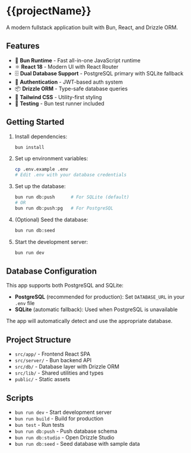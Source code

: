 # {{projectName}}

A modern fullstack application built with Bun, React, and Drizzle ORM.

## Features

- 🚀 **Bun Runtime** - Fast all-in-one JavaScript runtime
- ⚛️ **React 18** - Modern UI with React Router
- 🗄️ **Dual Database Support** - PostgreSQL primary with SQLite fallback
- 🔐 **Authentication** - JWT-based auth system
- 📦 **Drizzle ORM** - Type-safe database queries
- 🎨 **Tailwind CSS** - Utility-first styling
- 🧪 **Testing** - Bun test runner included

## Getting Started

1. Install dependencies:
   ```bash
   bun install
   ```

2. Set up environment variables:
   ```bash
   cp .env.example .env
   # Edit .env with your database credentials
   ```

3. Set up the database:
   ```bash
   bun run db:push      # For SQLite (default)
   # OR
   bun run db:push:pg   # For PostgreSQL
   ```

4. (Optional) Seed the database:
   ```bash
   bun run db:seed
   ```

5. Start the development server:
   ```bash
   bun run dev
   ```

## Database Configuration

This app supports both PostgreSQL and SQLite:

- **PostgreSQL** (recommended for production): Set `DATABASE_URL` in your 
  `.env` file
- **SQLite** (automatic fallback): Used when PostgreSQL is unavailable

The app will automatically detect and use the appropriate database.

## Project Structure

- `src/app/` - Frontend React SPA
- `src/server/` - Bun backend API
- `src/db/` - Database layer with Drizzle ORM
- `src/lib/` - Shared utilities and types
- `public/` - Static assets

## Scripts

- `bun run dev` - Start development server
- `bun run build` - Build for production
- `bun test` - Run tests
- `bun run db:push` - Push database schema
- `bun run db:studio` - Open Drizzle Studio
- `bun run db:seed` - Seed database with sample data